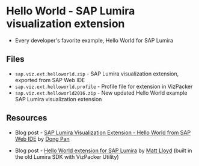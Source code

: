 Hello World - SAP Lumira visualization extension
=================================================
 * Every developer's favorite example, Hello World for SAP Lumira

Files
-----------
* `sap.viz.ext.helloworld.zip` - SAP Lumira visualization extension, exported from SAP Web IDE
* `sap.viz.ext.helloworld.profile` - Profile file for extension in VizPacker
* `sap.viz.ext.helloworld2016.zip` - New updated Hello World example SAP Lumira visualization extension

Resources
-----------
* Blog post - [SAP Lumira Visualization Extension - Hello World from SAP Web IDE](http://scn.sap.com/community/lumira/blog/2014/12/10/sap-lumira-chart-extension--hello-world-from-sap-web-ide) by [Dong Pan](http://scn.sap.com/people/dong.pan)

* Blog post - [Hello World extension for SAP Lumira](http://scn.sap.com/community/lumira/blog/2013/12/19/hello-world-extension-for-sap-lumira) by [Matt Lloyd](http://scn.sap.com/people/matt.lloyd) (built in the old Lumira SDK with VizPacker Utility)
